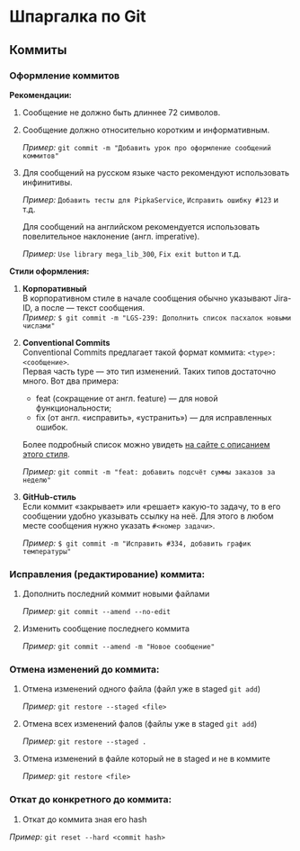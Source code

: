 # Шпаргалка по Git
## Коммиты
### Оформление коммитов

**Рекомендации:**
1. Сообщение не должно быть длиннее 72 символов.
2. Сообщение должно относительно коротким и информативным.
   
   *Пример:* `git commit -m "Добавить урок про оформление сообщений коммитов"`
3. Для сообщений на русском языке часто рекомендуют использовать инфинитивы.

    *Пример:* `Добавить тесты для PipkaService`, `Исправить ошибку #123` и т.д.

   Для сообщений на английском рекомендуется использовать повелительное наклонение (англ. imperative).

    *Пример:* `Use library mega_lib_300`, `Fix exit button` и т.д.
   
**Стили оформления:**
1. **Корпоративный**  
   В корпоративном стиле в начале сообщения обычно указывают Jira-ID, а после — текст сообщения.  
    *Пример:* `$ git commit -m "LGS-239: Дополнить список пасхалок новыми числами" `
2.  **Conventional Commits**  
    Conventional Commits предлагает такой формат коммита: `<type>: <сообщение>`.  
    Первая часть type — это тип изменений. Таких типов достаточно много. Вот два примера:  
      - feat (сокращение от англ. feature) — для новой функциональности;
      - fix (от англ. «исправить», «устранить») — для исправленных ошибок.
        
    Более подробный список можно увидеть [на сайте с описанием этого стиля](https://www.conventionalcommits.org/ru/v1.0.0-beta.4/#%D1%81%D0%BF%D0%B5%D1%86%D0%B8%D1%84%D0%B8%D0%BA%D0%B0%D1%86%D0%B8%D1%8F).

    *Пример:* `git commit -m "feat: добавить подсчёт суммы заказов за неделю" `

3. **GitHub-стиль**  
   Если коммит «закрывает» или «решает» какую-то задачу, то в его сообщении удобно указывать ссылку на неё. Для этого в любом месте сообщения нужно указать `#<номер задачи>`.
    
    *Пример:* `$ git commit -m "Исправить #334, добавить график температуры" `

### Исправления (редактирование) коммита:
1. Дополнить последний коммит новыми файлами

    *Пример:* `git commit --amend --no-edit `
   
 2. Изменить сообщение последнего коммита

     *Пример:* `git commit --amend -m "Новое сообщение"`
    

### Отмена изменений до коммита:
1. Отмена изменений одного файла (файл уже в staged `git add`)

     *Пример:* `git restore --staged <file>`
2. Отмена всех изменений фалов (файлы уже в staged `git add`)

   *Пример:* `git restore --staged .`

3. Отмена изменений в файле который не в staged и не в коммите

    *Пример:* `git restore <file>`

### Откат до конкретного до коммита:

1. Откат до коммита зная его hash

  *Пример:* `git reset --hard <commit hash>`
